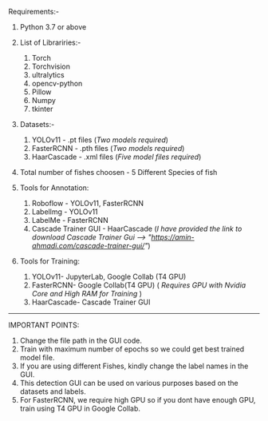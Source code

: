 Requirements:-
1) Python 3.7 or above
   
2) List of Librariries:-
   1) Torch 
   2) Torchvision
   3) ultralytics
   4) opencv-python
   5) Pillow
   6) Numpy
   7) tkinter
  
3) Datasets:-
   1) YOLOv11 - .pt files (*Two models required*)
   2) FasterRCNN - .pth files (*Two models required*)
   3) HaarCascade - .xml files (*Five model files required*)

4) Total number of fishes choosen - 5 Different Species of fish

5) Tools for Annotation:
   1) Roboflow - YOLOv11, FasterRCNN
   2) Labellmg - YOLOv11
   3) LabelMe - FasterRCNN
   4) Cascade Trainer GUI - HaarCascade
(*I have provided the link to download Cascade Trainer Gui --> "https://amin-ahmadi.com/cascade-trainer-gui/"*)

6) Tools for Training:
   1) YOLOv11- JupyterLab, Google Collab (T4 GPU) 
   2) FasterRCNN- Google Collab(T4 GPU) ( *Requires GPU with Nvidia Core and High RAM for Training* )
   3) HaarCascade- Cascade Trainer GUI
      
____________________________________________________________________________________________________________________
IMPORTANT POINTS:
1) Change the file path in the GUI code.
2) Train with maximum number of epochs so we could get best trained model file.
3) If you are using different Fishes, kindly change the label names in the GUI.
4) This detection GUI can be used on various purposes based on the datasets and labels.
5) For FasterRCNN, we require high GPU so if you dont have enough GPU, train using T4 GPU in Google Collab.
